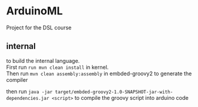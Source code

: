 # ArduinoML
Project for the DSL course


## internal

to build the internal language.  
First run `run mvn clean install` in kernel.  
Then run `mvn clean assembly:assembly` in embded-groovy2 to generate the compiler

then run `java -jar target/embded-groovy2-1.0-SNAPSHOT-jar-with-dependencies.jar <script>` to compile the groovy script into arduino code
